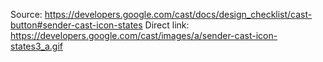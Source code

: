Source: https://developers.google.com/cast/docs/design_checklist/cast-button#sender-cast-icon-states
Direct link: https://developers.google.com/cast/images/a/sender-cast-icon-states3_a.gif